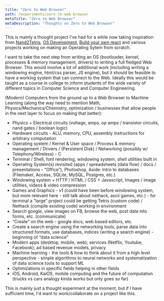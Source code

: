 ```yaml
---
title: "Zero to Web Browser"
path: /experiments/zero-to-web-browser
metaTitle: "Zero to Web Browser"
metaDescription: "Thoughts on Zero to Web Browser"
---
```


This is mainly a thought project I've had for a while now taking inspiration from [Nand2Tetris](https://www.nand2tetris.org/), [OS Development](https://wiki.osdev.org/Expanded_Main_Page), [Build your own react](https://pomb.us/build-your-own-react/) and various projects working on making an Operating Sytem from scratch.

I want to take the next step from writing an OS (bootloader, kernel, processes & memory management, drivers) to writing a full fledged Web Browser. This would involve a lot of additional work (including writing a windowing engine, html/css parser, JS engine), but it should be feasible to have a working system that can connect to the Web. Ideally this would be taught as a course in college to inform students of the wide variety of different topics in Computer Science and Computer Engineering.

(Modern) Computers from the ground up to a Web Browser to Machine Learning (along the way need to mention Math, Physics/Mechanics/Chemistry, optimization / businesses that allow people in the next layer to focus on making that better):
- Physics + Electrical circuits (voltage, amps, op amps / transistor circuits, nand gates / boolean logic)
- Hardware circuits - ALU, memory, CPU, assembly instructions for arbitrary computation
- Operating system / Kernel & User space / Process & memory management / Drivers / (Persistent Disk) / Networking (possibly w/ Telephony/Wireless) - C
- Terminal / Shell, font rendering, windowing system, shell utilities built in
- Operating System(s) revisited (apps / spreadsheets (data flow) / docs / presentations - “Office”), Photoshop, Aside: Intro to databases (Filemaker, Access, SQLite, MySQL, Postgres, etc.)
- Windowing system + HTTP / HTML / CSS + Javascript, Images / image utilities, videos & video compression
- Games and Graphics - v1 (could have been before windowing system, but more relevant here - still talk about nethack, ascii games, etc.) - for terminal a “large” project could be getting Tetris (custom code) / Nethack (compile existing code) working in environment
- Search google, view images on FB, browse the web, post data into forms, etc. (communicate)
- “Create” on the web - google docs, web based editors, etc.
- Create a search engine using the networking tools, parse data into structured formats, use databases, indices (writing a search engine) - beginning of “data science”
- Modern apps (desktop, mobile, web); services (Netflix, Youtube, Facebook); ad based revenue models, privacy
- Machine learning - the tools & how to think about it from a high level perspective - simple algorithms to neural networks and systematization of data science tools to support ML
- Optimizations in specific fields helping in other fields
- iOS, Android, KaiOS, mobile computing and the future of computation (trucks vs cars analogy kinda works but only goes so far)

This is mainly just a thought experiment at the moment, but if I have sufficient time, I'd want to work/collaborate on a project like this.
